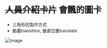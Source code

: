 # ~~人員介紹卡片~~ 會飄的圖卡

- 三角形的製作方式
- 動畫transition, 垂直位置translate

![image](https://github.com/willynpi/css-coke/blob/main/N003/screenshot.png)